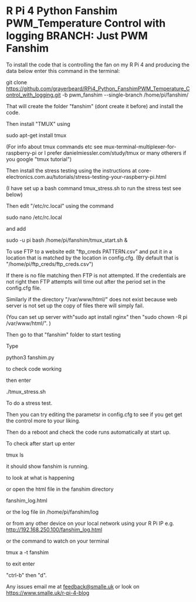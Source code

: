 # R Pi 4 Python Fanshim PWM_Temperature Control with logging  BRANCH: Just PWM Fanshim

To install the code that is controlling the fan on my R Pi 4 and producing the data below enter this command in the terminal:

git clone https://github.com/grayerbeard/RPi4_Python_FanshimPWM_Temperature_Control_with_logging.git -b pwm_fanshim --single-branch /home/pi/fanshim/

That will create the folder "fanshim" (dont create it before) and install the code.

Then install "TMUX" using

sudo apt-get install tmux

(For info about tmux commands etc see mux-terminal-multiplexer-for-raspberry-pi or I prefer danielmiessler.com/study/tmux or many otherers if you google "tmux tutorial")

Then install the stress testing using the instructions at core-electronics.com.au/tutorials/stress-testing-your-raspberry-pi.html

(I have set up a bash command tmux_stress.sh to run the stress test see below)

Then edit "/etc/rc.local" using the command

sudo nano /etc/rc.local

and add

sudo -u pi bash /home/pi/fanshim/tmux_start.sh &

To use FTP to a website edit "ftp_creds PATTERN.csv" and put it in a location that is matched by the location in config.cfg. (By default that is "/home/pi/ftp_creds/ftp_creds.csv")

If there is no file matching then FTP is not attempted. If the credentials are not right then FTP attempts will time out after the period set in the config.cfg file.

Similarly if the directory "/var/www/html/" does not exist because web server is not set up the copy of files there will simply fail.

(You can set up server with"sudo apt install nginx" then "sudo chown -R pi /var/www/html/". )

Then go to that "fanshim" folder to start testing

Type

python3 fanshim.py 

to check code working

then enter

./tmux_stress.sh

To do a stress test.

Then you can try editing the parametsr in config.cfg to see if you get get the control more to your liking.

Then do a reboot and check the code runs automatically at start up.

To check after start up enter

tmux ls

it should show fanshim is running.

to look at what is happening

or open the html file in the fanshim directory

fanshim_log.html

or the log file iin /home/pi/fanshim/log

or from any other device on your local network using your R Pi IP e.g. http://192.168.250.100/fanshim_log.html

or the command to watch on your terminal

tmux a -t fanshim

to exit enter

"ctrl-b" then "d".

Any issues email me at feedback@smalle.uk or look on https://www.smalle.uk/r-pi-4-blog
